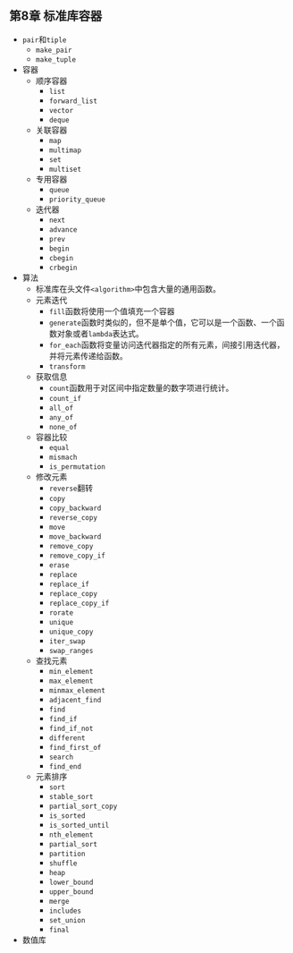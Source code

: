 ## 第8章 标准库容器
- `pair`和`tiple`
	- `make_pair`
	- `make_tuple`
- 容器
	- 顺序容器
		- `list`
		- `forward_list`
		- `vector`
		- `deque`
	- 关联容器
		- `map`
		- `multimap`
		- `set`
		- `multiset`
	- 专用容器
		- `queue`
		- `priority_queue`
	- 迭代器
		- `next`
		- `advance`
		- `prev`
		- `begin`
		- `cbegin`
		- `crbegin`
- 算法
	- 标准库在头文件`<algorithm>`中包含大量的通用函数。
	- 元素迭代
		- `fill`函数将使用一个值填充一个容器
		- `generate`函数时类似的，但不是单个值，它可以是一个函数、一个函数对象或者`lambda`表达式。
		- `for_each`函数将变量访问迭代器指定的所有元素，间接引用迭代器，并将元素传递给函数。
		- `transform`
	- 获取信息
		- `count`函数用于对区间中指定数量的数字项进行统计。
		- `count_if`
		- `all_of`
		- `any_of`
		- `none_of`
	- 容器比较
		- `equal`
		- `mismach`
		- `is_permutation`
	- 修改元素
		- `reverse`翻转
		- `copy`
		- `copy_backward`
		- `reverse_copy`
		- `move`
		- `move_backward`
		- `remove_copy`
		- `remove_copy_if`
		- `erase`
		- `replace`
		- `replace_if`
		- `replace_copy`
		- `replace_copy_if`
		- `rorate`
		- `unique`
		- `unique_copy`
		- `iter_swap`
		- `swap_ranges`
	- 查找元素
		- `min_element`
		- `max_element`
		- `minmax_element`
		- `adjacent_find`
		- `find`
		- `find_if`
		- `find_if_not`
		- `different`
		- `find_first_of`
		- `search`
		- `find_end`
	- 元素排序
		- `sort`
		- `stable_sort`
		- `partial_sort_copy`
		- `is_sorted`
		- `is_sorted_until`
		- `nth_element`
		- `partial_sort`
		- `partition`
		- `shuffle`
		- `heap`
		- `lower_bound`
		- `upper_bound`
		- `merge`
		- `includes`
		- `set_union`
		- `final`
- 数值库